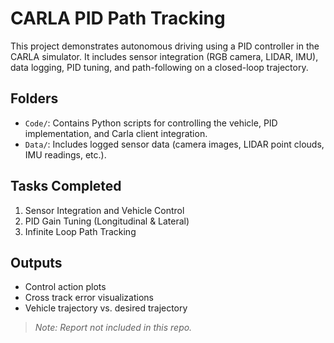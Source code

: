 # CARLA PID Path Tracking 

This project demonstrates autonomous driving using a PID controller in the CARLA simulator. It includes sensor integration (RGB camera, LIDAR, IMU), data logging, PID tuning, and path-following on a closed-loop trajectory.

## Folders
- `Code/`: Contains Python scripts for controlling the vehicle, PID implementation, and Carla client integration.
- `Data/`: Includes logged sensor data (camera images, LIDAR point clouds, IMU readings, etc.).

## Tasks Completed
1. Sensor Integration and Vehicle Control
2. PID Gain Tuning (Longitudinal & Lateral)
3. Infinite Loop Path Tracking

## Outputs
- Control action plots
- Cross track error visualizations
- Vehicle trajectory vs. desired trajectory

> *Note: Report not included in this repo.*
